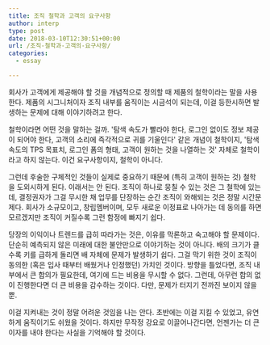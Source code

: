 ```yaml
---
title: 조직 철학과 고객의 요구사항
author: interp
type: post
date: 2018-03-10T12:30:51+00:00
url: /조직-철학과-고객의-요구사항/
categories:
  - essay

---
```

회사가 고객에게 제공해야 할 것을 개념적으로 정의할 때 제품의 철학이라는 말을 사용한다. 제품의 시그니처이자 조직 내부를 움직이는 시금석이 되는데, 이걸 등한시하면 발생하는 문제에 대해 이야기하려고 한다.

철학이라면 어떤 것을 말하는 걸까. '탐색 속도가 빨라야 한다, 로그인 없이도 정보 제공이 되어야 한다, 고객의 소리에 즉각적으로 귀를 기울인다' 같은 개념이 철학이지, '탐색 속도의 TPS 목표치, 로그인 폼의 형태, 고객이 원하는 것을 나열하는 것' 자체로 철학이라고 하지 않는다. 이건 요구사항이지, 철학이 아니다.

그런데 후술한 구체적인 것들이 실제로 중요하기 때문에 (특히 고객이 원하는 것) 철학을 도외시하게 된다. 이래서는 안 된다. 조직이 하나로 뭉칠 수 있는 것은 그 철학에 있는데, 결정권자가 그걸 무시한 채 업무를 단장하는 순간 조직이 와해되는 것은 정말 시간문제다. 회사가 소규모이고, 창립멤버이며, 모두 새로운 이정표로 나아가는 데 동의를 하면 모르겠지만 조직이 커질수록 그런 함정에 빠지기 쉽다.

당장의 이익이나 트렌드를 급히 따라가는 것은, 이유를 막론하고 숙고해야 할 문제이다. 단순히 예측되지 않은 미래에 대한 불안만으로 이야기하는 것이 아니다. 배의 크기가 클수록 키를 급하게 돌리면 배 자체에 문제가 발생하기 쉽다. 그걸 막기 위한 것이 조직이 동의한 (혹은 입사 때부터 배웠거나 인정했던) 가치인 것이다. 방향을 틀었다면, 조직 내부에서 큰 합의가 필요한데, 여기에 드는 비용을 무시할 수 없다. 그런데, 아무런 합의 없이 진행한다면 더 큰 비용을 감수하는 것이다. 다만, 문제가 터지기 전까진 보이지 않을 뿐.

이걸 지켜내는 것이 정말 어려운 것임을 나는 안다. 초반에는 이걸 지킬 수 있었고, 유연하게 움직이기도 쉬웠을 것이다. 하지만 무작정 강요로 이끌어나간다면, 언젠가는 더 큰 이자를 내야 한다는 사실을 기억해야 할 것이다.

